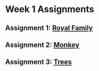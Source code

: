 # Week 1 Assignments

## Assignment 1: [Royal Family](./assign1/royal_family_defs.pl)

## Assignment 2: [Monkey](./assign2/monkey.pl)

## Assignment 3: [Trees](./assign3/tree.pl)
